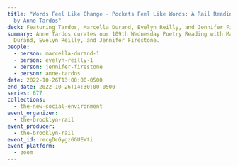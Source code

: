 ```yaml
---
title: "Words Feel Like Change - Pockets Feel Like Words: A Rail Reading Curated
  by Anne Tardos"
deck: Featuring Tardos, Marcella Durand, Evelyn Reilly, and Jennifer Firestone
summary: Anne Tardos curates our 109th Wednesday Poetry Reading with Marcella
  Durand, Evelyn Reilly, and Jennifer Firestone.
people:
  - person: marcella-durand-1
  - person: evelyn-reilly-1
  - person: jennifer-firestone
  - person: anne-tardos
date: 2022-10-26T13:00:00-0500
end_date: 2022-10-26T14:30:00-0500
series: 677
collections:
  - the-new-social-environment
event_organizer:
  - the-brooklyn-rail
event_producer:
  - the-brooklyn-rail
event_id: recgDcGygzGGUEWti
event_platform:
  - zoom
---
```

